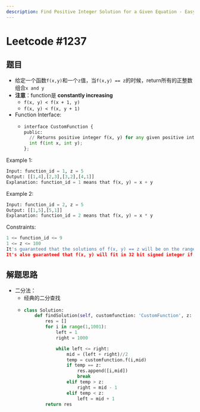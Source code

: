 ```yaml
---
description: Find Positive Integer Solution for a Given Equation - Easy
---
```


# Leetcode \#1237

## 题目

* 给定一个函数`f(x,y)`和一个`z`值，当`f(x,y) == z`的时候，return所有的正整数组合`x and y`
* **注意**：function是 **constantly increasing**
  * `f(x, y) < f(x + 1, y)`
  * `f(x, y) < f(x, y + 1)`
* Function Interface:
  * ```python
    interface CustomFunction {
    public:
      // Returns positive integer f(x, y) for any given positive integer x and y.
      int f(int x, int y);
    };
    ```

Example 1:

```python
Input: function_id = 1, z = 5
Output: [[1,4],[2,3],[3,2],[4,1]]
Explanation: function_id = 1 means that f(x, y) = x + y
```

Example 2:

```python
Input: function_id = 2, z = 5
Output: [[1,5],[5,1]]
Explanation: function_id = 2 means that f(x, y) = x * y
```

Constraints:

```python
1 <= function_id <= 9
1 <= z <= 100
It's guaranteed that the solutions of f(x, y) == z will be on the range 1 <= x, y <= 1000
It's also guaranteed that f(x, y) will fit in 32 bit signed integer if 1 <= x, y <= 1000
```

## 解题思路

* 二分法：
  * 经典的二分查找
  * ```python
    class Solution:
        def findSolution(self, customfunction: 'CustomFunction', z: int) -> List[List[int]]:
            res = []
            for i in range(1,1001):
                left = 1
                right = 1000

                while left <= right:
                    mid = (left + right)//2
                    temp = customfunction.f(i,mid)
                    if temp == z:
                        res.append([i,mid])
                        break
                    elif temp > z:
                        right = mid - 1
                    elif temp < z:
                        left = mid + 1
            return res
    ```

